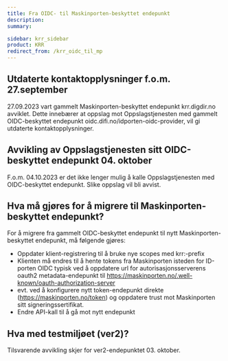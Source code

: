 ```yaml
---
title: Fra OIDC- til Maskinporten-beskyttet endepunkt
description:
summary:

sidebar: krr_sidebar
product: KRR
redirect_from: /krr_oidc_til_mp
---
```



## Utdaterte kontaktopplysninger f.o.m. 27.september
27.09.2023 vart gammelt Maskinporten-beskyttet endepunkt krr.digdir.no avviklet. Dette innebærer at oppslag mot Oppslagstjenesten med gammelt OIDC-beskyttet endepunkt oidc.difi.no/idporten-oidc-provider, vil gi utdaterte kontaktopplysninger.

## Avvikling av Oppslagstjenesten sitt OIDC-beskyttet endepunkt 04. oktober
F.o.m. 04.10.2023 er det ikke lenger mulig å kalle Oppslagstjenesten med OIDC-beskyttet endepunkt. Slike oppslag vil bli avvist.  

## Hva må gjøres for å migrere til Maskinporten-beskyttet endepunkt?
For å migrere fra gammelt OIDC-beskyttet endepunkt til nytt Maskinporten-beskyttet endepunkt, må følgende gjøres:

- Oppdater klient-registrering til å bruke nye scopes med krr:-prefix
- Klienten må endres til å hente tokens fra Maskinporten isteden for ID-porten OIDC
typisk ved å oppdatere url for autorisasjonsserverens oauth2 metadata-endepunkt til https://maskinporten.no/.well-known/oauth-authorization-server
- evt. ved å konfigurere nytt token-endepunkt direkte (https://maskinporten.no/token) og oppdatere trust mot Maskinporten sitt signeringssertifikat.
- Endre API-kall til å gå mot nytt endepunkt
  
## Hva med testmiljøet (ver2)?
Tilsvarende avvikling skjer for ver2-endepunktet 03. oktober. 
